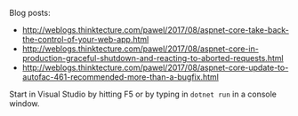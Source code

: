Blog posts:
* http://weblogs.thinktecture.com/pawel/2017/08/aspnet-core-take-back-the-control-of-your-web-app.html
* http://weblogs.thinktecture.com/pawel/2017/08/aspnet-core-in-production-graceful-shutdown-and-reacting-to-aborted-requests.html
* http://weblogs.thinktecture.com/pawel/2017/08/aspnet-core-update-to-autofac-461-recommended-more-than-a-bugfix.html

Start in Visual Studio by hitting F5 or by typing in `dotnet run` in a console window. 
